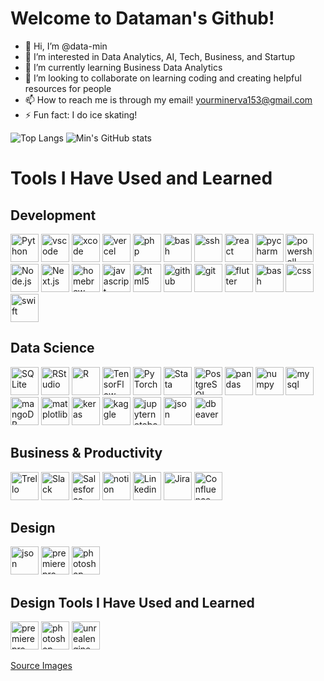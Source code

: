 <h1>Welcome to Dataman's Github!</h1>

- 👋 Hi, I’m @data-min
- 👀 I’m interested in Data Analytics, AI, Tech, Business, and Startup
- 🌱 I’m currently learning Business Data Analytics
- 💞️ I’m looking to collaborate on learning coding and creating helpful resources for people
- 📫 How to reach me is through my email! yourminerva153@gmail.com
- ⚡ Fun fact: I do ice skating!

<!---
data-min/data-min is a ✨ special ✨ repository because its `README.md` (this file) appears on your GitHub profile.
You can click the Preview link to take a look at your changes.
--->

![Top Langs](https://github-readme-stats.vercel.app/api/top-langs/?username=data-min&layout=compact)
![Min's GitHub stats](https://github-readme-stats.vercel.app/api?username=data-min&show_icons=true&hide=contribs,prs&cache_seconds=86400&theme=catppuccin_mocha)

<h1>Tools I Have Used and Learned</h1>

<h2>Development</h2>
<p align="left">
    <img src="https://cdn.jsdelivr.net/gh/devicons/devicon@latest/icons/python/python-original.svg" alt="Python" width="45" height="45" />
    <img src="https://cdn.jsdelivr.net/gh/devicons/devicon/icons/vscode/vscode-original.svg" alt="vscode" width="45" height="45"/>
    <img src="https://cdn.jsdelivr.net/gh/devicons/devicon/icons/xcode/xcode-original.svg" alt="xcode" width="45" height="45"/>
    <img src="https://cdn.jsdelivr.net/gh/devicons/devicon/icons/vercel/vercel-original-wordmark.svg" alt="vercel" width="45" height="45"/>
    <img src="https://cdn.jsdelivr.net/gh/devicons/devicon/icons/php/php-original.svg" alt="php" width="45" height="45"/>
    <img src="https://cdn.jsdelivr.net/gh/devicons/devicon/icons/bash/bash-original.svg" alt="bash" width="45" height="45"/>
    <img src="https://cdn.jsdelivr.net/gh/devicons/devicon/icons/ssh/ssh-original-wordmark.svg" alt="ssh" width="45" height="45"/>
    <img src="https://cdn.jsdelivr.net/gh/devicons/devicon/icons/react/react-original-wordmark.svg" alt="react" width="45" height="45"/>
    <img src="https://cdn.jsdelivr.net/gh/devicons/devicon@latest/icons/pycharm/pycharm-original.svg" alt="pycharm" width="45" height="45"/>
    <img src="https://cdn.jsdelivr.net/gh/devicons/devicon@latest/icons/powershell/powershell-original.svg" alt="powershell" width="45" height="45"/>
    <img src="https://cdn.jsdelivr.net/gh/devicons/devicon@latest/icons/nodejs/nodejs-original-wordmark.svg" alt="Node.js" width="45" height="45" />
    <img src="https://cdn.jsdelivr.net/gh/devicons/devicon@latest/icons/nextjs/nextjs-original.svg" alt="Next.js" width="45" height="45"/>
    <img src="https://cdn.jsdelivr.net/gh/devicons/devicon@latest/icons/homebrew/homebrew-original-wordmark.svg" alt="homebrew" width="45" height="45"/>
    <img src="https://cdn.jsdelivr.net/gh/devicons/devicon@latest/icons/javascript/javascript-original.svg" alt="javascript" width="45" height="45"/>
    <img src="https://cdn.jsdelivr.net/gh/devicons/devicon@latest/icons/html5/html5-original-wordmark.svg" alt="html5" width="45" height="45"/>
    <img src="https://cdn.jsdelivr.net/gh/devicons/devicon@latest/icons/github/github-original.svg" alt="github" width="45" height="45"/>
    <img src="https://cdn.jsdelivr.net/gh/devicons/devicon@latest/icons/git/git-original-wordmark.svg" alt="git" width="45" height="45"/>
    <img src="https://cdn.jsdelivr.net/gh/devicons/devicon@latest/icons/flutter/flutter-original.svg" alt="flutter" width="45" height="45"/>
    <img src="https://cdn.jsdelivr.net/gh/devicons/devicon@latest/icons/bash/bash-original.svg" alt="bash" width="45" height="45" />
    <img src="https://cdn.jsdelivr.net/gh/devicons/devicon@latest/icons/css3/css3-original-wordmark.svg" alt="css" width="45" height="45"/>
    <img src="https://cdn.jsdelivr.net/gh/devicons/devicon@latest/icons/swift/swift-original.svg" alt="swift" width="45" height="45"/>


</p>

<h2>Data Science </h2>
<p align="left">
    <img src="https://cdn.jsdelivr.net/gh/devicons/devicon/icons/sqlite/sqlite-original.svg" alt="SQLite" width="45" height="45"/>
    <img src="https://cdn.jsdelivr.net/gh/devicons/devicon/icons/rstudio/rstudio-original.svg" alt="RStudio" width="45" height="45"/>
    <img src="https://cdn.jsdelivr.net/gh/devicons/devicon/icons/r/r-original.svg" alt="R" width="45" height="45"/> 
    <img src="https://cdn.jsdelivr.net/gh/devicons/devicon/icons/tensorflow/tensorflow-original.svg" alt="TensorFlow" width="45" height="45"/>
    <img src="https://cdn.jsdelivr.net/gh/devicons/devicon/icons/pytorch/pytorch-original.svg" alt="PyTorch" width="45" height="45"/>
    <img src="https://cdn.jsdelivr.net/gh/devicons/devicon/icons/stata/stata-original-wordmark.svg" alt="Stata" width="45" height="45"/>
    <img src="https://cdn.jsdelivr.net/gh/devicons/devicon@latest/icons/postgresql/postgresql-original.svg" alt="PostgreSQL" width="45" height="45" />
    <img src="https://cdn.jsdelivr.net/gh/devicons/devicon@latest/icons/pandas/pandas-original-wordmark.svg" alt="pandas" width="45" height="45"/>
    <img src="https://cdn.jsdelivr.net/gh/devicons/devicon@latest/icons/numpy/numpy-original-wordmark.svg" alt="numpy" width="45" height="45"/>
    <img src="https://cdn.jsdelivr.net/gh/devicons/devicon@latest/icons/mysql/mysql-original.svg" alt="mysql" width="45" height="45"/>
    <img src="https://cdn.jsdelivr.net/gh/devicons/devicon@latest/icons/mongodb/mongodb-original-wordmark.svg" alt="mangoDB" width="45" height="45" />
    <img src="https://cdn.jsdelivr.net/gh/devicons/devicon@latest/icons/matplotlib/matplotlib-original-wordmark.svg" alt="matplotlib" width="45" height="45" />
    <img src="https://cdn.jsdelivr.net/gh/devicons/devicon@latest/icons/keras/keras-original-wordmark.svg" alt="keras" width="45" height="45" />
    <img src="https://cdn.jsdelivr.net/gh/devicons/devicon@latest/icons/kaggle/kaggle-original-wordmark.svg" alt="kaggle" width="45" height="45" />
    <img src="https://cdn.jsdelivr.net/gh/devicons/devicon@latest/icons/jupyter/jupyter-original-wordmark.svg" alt="jupyternotebook" width="45" height="45"/>
    <img src="https://cdn.jsdelivr.net/gh/devicons/devicon@latest/icons/json/json-original.svg" alt="json" width="45" height="45"/>
    <img src="https://cdn.jsdelivr.net/gh/devicons/devicon@latest/icons/dbeaver/dbeaver-original.svg" alt="dbeaver" width="45" height="45"/>
</p>


<h2>Business & Productivity</h2>
<p align="left">
    <img src="https://cdn.jsdelivr.net/gh/devicons/devicon/icons/trello/trello-original.svg" alt="Trello" width="45" height="45"/>
    <img src="https://cdn.jsdelivr.net/gh/devicons/devicon/icons/slack/slack-original.svg" alt="Slack" width="45" height="45"/>
    <img src="https://cdn.jsdelivr.net/gh/devicons/devicon/icons/salesforce/salesforce-original.svg" alt="Salesforce" width="45" height="45"/>
    <img src="https://cdn.jsdelivr.net/gh/devicons/devicon@latest/icons/notion/notion-original.svg" alt="notion" width="45" height="45" />
    <img src="https://cdn.jsdelivr.net/gh/devicons/devicon@latest/icons/linkedin/linkedin-original.svg" alt="Linkedin" width="45" height="45"/>
    <img src="https://cdn.jsdelivr.net/gh/devicons/devicon@latest/icons/jira/jira-original-wordmark.svg" alt="Jira" width="45" height="45"/>
    <img src="https://cdn.jsdelivr.net/gh/devicons/devicon@latest/icons/confluence/confluence-original-wordmark.svg" alt="Confluence" width="45" height="45"/>
</p>

<h2>Design</h2>
<p align="left">
<img src="https://cdn.jsdelivr.net/gh/devicons/devicon@latest/icons/figma/figma-original.svg" alt="json" width="45" height="45"/>
<img src="https://cdn.jsdelivr.net/gh/devicons/devicon@latest/icons/premierepro/premierepro-original.svg" alt="premierepro" width="45" height="45"/>
<img src="https://cdn.jsdelivr.net/gh/devicons/devicon@latest/icons/photoshop/photoshop-original.svg" alt="photoshop" width="45" height="45"/>


</p>

<h2>Design Tools I Have Used and Learned</h2>
<p align="left">
    <img src="https://cdn.jsdelivr.net/gh/devicons/devicon@latest/icons/premierepro/premierepro-original.svg" alt="premierepro" width="45" height="45"/>
    <img src="https://cdn.jsdelivr.net/gh/devicons/devicon@latest/icons/photoshop/photoshop-original.svg" alt="photoshop" width="45" height="45"/>
    <img src="https://cdn.jsdelivr.net/gh/devicons/devicon@latest/icons/unrealengine/unrealengine-original.svg" alt="unrealengine" width="45" height="45"/>

    
</p>
<a href="https://https://devicon.dev//">Source Images</a>

